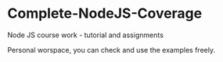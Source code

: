 # Complete-NodeJS-Coverage
Node JS course work - tutorial and assignments

Personal worspace, you can check and use the examples freely.
